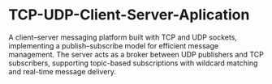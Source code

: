 # TCP-UDP-Client-Server-Aplication
A client–server messaging platform built with TCP and UDP sockets, implementing a publish–subscribe model for efficient message management. The server acts as a broker between UDP publishers and TCP subscribers, supporting topic-based subscriptions with wildcard matching and real-time message delivery.
